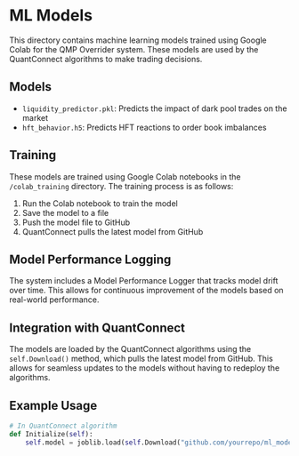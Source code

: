# ML Models

This directory contains machine learning models trained using Google Colab for the QMP Overrider system. These models are used by the QuantConnect algorithms to make trading decisions.

## Models

- `liquidity_predictor.pkl`: Predicts the impact of dark pool trades on the market
- `hft_behavior.h5`: Predicts HFT reactions to order book imbalances

## Training

These models are trained using Google Colab notebooks in the `/colab_training` directory. The training process is as follows:

1. Run the Colab notebook to train the model
2. Save the model to a file
3. Push the model file to GitHub
4. QuantConnect pulls the latest model from GitHub

## Model Performance Logging

The system includes a Model Performance Logger that tracks model drift over time. This allows for continuous improvement of the models based on real-world performance.

## Integration with QuantConnect

The models are loaded by the QuantConnect algorithms using the `self.Download()` method, which pulls the latest model from GitHub. This allows for seamless updates to the models without having to redeploy the algorithms.

## Example Usage

```python
# In QuantConnect algorithm
def Initialize(self):
    self.model = joblib.load(self.Download("github.com/yourrepo/ml_models/liquidity_predictor.pkl"))
```
